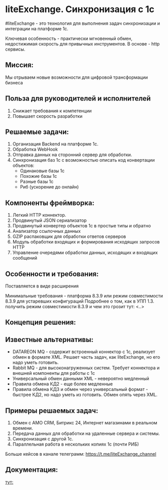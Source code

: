 # liteExchange. Синхронизация с 1с

#liteExchange - это технология для выполнения задач синхронизации и интеграции на платформе 1с.

Ключевая особенность - практически мгновенный обмен, недостижимая скорость для привычных инструментов.
В основе - http сервисы.

## Миссия:

Мы отрываем новые возможности для цифровой трансформации бизнеса

## Польза для руководителей и исполнителей

1. Снижает требования к компетенции
2. Повышает скорость разработки

## Решаемые задачи:

1. Организация Backend на платформе 1с.
2. Обработка WebHook
3. Отправка данных на сторонний сервер для обработки.
4. Синхронизация баз 1с с возможностью описать код конвертации объектов:
   * Одинаковые базы 1с
   * Похожие базы 1с
   * Разные базы 1с
   * Риб (ускорение до онлайн)

## Компоненты фреймворка:

1. Легкий HTTP коннектор.
2. Продвинутый JSON сериализатор
3. Продвинутый конвертер объектов 1с в простые типы и обратно
4. Анализатор ссылочных данных
5. GZIP распаковщик для обработки ответов серверов
6. Модуль обработки входящих и формирования исходящих запросов HTTP
7. Управление очередями обработки данных, исходящих и входящих сообщений

## Особенности и требования:

Поставляется в виде расширения

Минимальные требования - платформа 8.3.9 или режим совместимости 8.3.9 для устаревших конфигураций
Подробнее о том, как в УПП 1.3. получить режим совместимости 8.3.9 и чем это грозит тут: <..>

## Концепция решения:

## Известные альтернативы:

* DATAREON MQ - содержит встроенный коннектор с 1с, реализует обмен в формате XML. Решает часть задач, как liteExchange, но его надо уметь готовить.
* Rabbit MQ - для высоконагруженных систем. Требует коннектора и внешней компоненты для работы с 1с
* Универсальный обмен данными XML - невероятно медленный
* Правила обмена КД2 - еще более медленные
* Правила обмена КД3 и обмен через универсальный формат - быстрее КД2, но надо уметь из готовить. Обмен опять через XML.

## Примеры решаемых задач:

1. Обмен с AMO CRM, Битрикс 24, Интернет магазинами в реальном времени.
2. Передача данных для обработки на удаленные сервера и системы.
3. Синхронизация с другой 1с.
4. Параллельная работа в нескольких копиях 1с (почти РИБ)

Больше кейсов в канале телеграмм:
https://t.me/liteExchange_channel

## Документация:
[тут:][1]

[1]: https://github.com/liteappsru/liteExchange/wiki/liteExchange.%D0%94%D0%BE%D0%BA%D1%83%D0%BC%D0%B5%D0%BD%D1%82%D0%B0%D1%86%D0%B8%D1%8F/        "документация"
